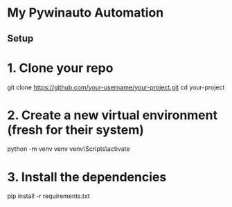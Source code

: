 # My Pywinauto Automation

## Setup

# 1. Clone your repo
git clone https://github.com/your-username/your-project.git
cd your-project

# 2. Create a new virtual environment (fresh for their system)
python -m venv venv
venv\Scripts\activate  

# 3. Install the dependencies
pip install -r requirements.txt

